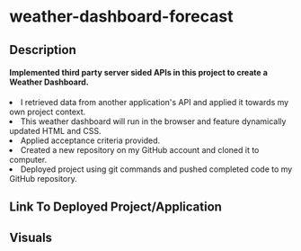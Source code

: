 # weather-dashboard-forecast
## Description
<H4>Implemented third party server sided APIs in this project to create a Weather Dashboard.</H4>
<li> I retrieved data from another application's API and applied it towards my own project context.</li>
<li>This weather dashboard will run in the browser and feature dynamically updated HTML and CSS.</li>
<li>Applied acceptance criteria provided.</li>
<li>Created a new repository on my GitHub account and cloned it to computer.</li>
<li>Deployed project using git commands and pushed completed code to my GitHub repository.</li>

## Link To Deployed Project/Application


## Visuals
 
 
